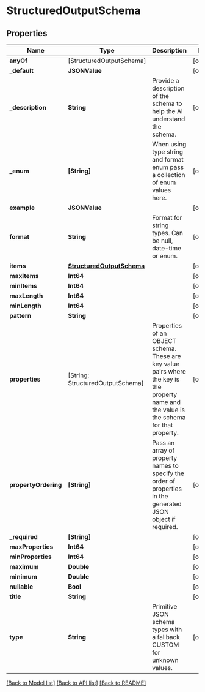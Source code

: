 # StructuredOutputSchema

## Properties
Name | Type | Description | Notes
------------ | ------------- | ------------- | -------------
**anyOf** | [StructuredOutputSchema] |  | [optional] 
**_default** | **JSONValue** |  | [optional] 
**_description** | **String** | Provide a description of the schema to help the AI understand the schema. | [optional] 
**_enum** | **[String]** | When using type string and format enum pass a collection of enum values here. | [optional] 
**example** | **JSONValue** |  | [optional] 
**format** | **String** | Format for string types. Can be null, date-time or enum. | [optional] 
**items** | [**StructuredOutputSchema**](StructuredOutputSchema) |  | [optional] 
**maxItems** | **Int64** |  | [optional] 
**minItems** | **Int64** |  | [optional] 
**maxLength** | **Int64** |  | [optional] 
**minLength** | **Int64** |  | [optional] 
**pattern** | **String** |  | [optional] 
**properties** | [String: StructuredOutputSchema] | Properties of an OBJECT schema. These are key value pairs where the key is the property name and the value is the schema for that property. | [optional] 
**propertyOrdering** | **[String]** | Pass an array of property names to specify the order of properties in the generated JSON object if required. | [optional] 
**_required** | **[String]** |  | [optional] 
**maxProperties** | **Int64** |  | [optional] 
**minProperties** | **Int64** |  | [optional] 
**maximum** | **Double** |  | [optional] 
**minimum** | **Double** |  | [optional] 
**nullable** | **Bool** |  | [optional] 
**title** | **String** |  | [optional] 
**type** | **String** | Primitive JSON schema types with a fallback CUSTOM for unknown values. | [optional] 

[[Back to Model list]](../README#documentation-for-models) [[Back to API list]](../README#documentation-for-api-endpoints) [[Back to README]](../README)


